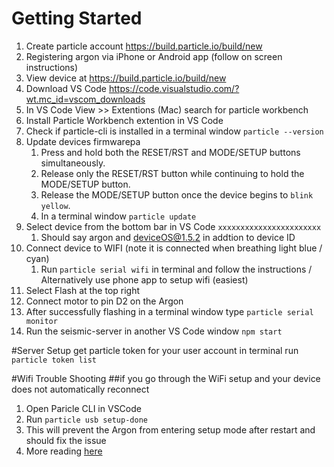 # Getting Started
1) Create particle account https://build.particle.io/build/new
2) Registering argon via iPhone or Android app (follow on screen instructions)
3) View device at https://build.particle.io/build/new 
4) Download VS Code https://code.visualstudio.com/?wt.mc_id=vscom_downloads
5) In VS Code View >> Extentions (Mac) search for particle workbench 
6) Install Particle Workbench extention in VS Code
7) Check if particle-cli is installed in a terminal window `particle --version`
8) Update devices firmwarepa
   1) Press and hold both the RESET/RST and MODE/SETUP buttons simultaneously.
   2) Release only the RESET/RST button while continuing to hold the MODE/SETUP button.
   3) Release the MODE/SETUP button once the device begins to `blink yellow`.
   4) In a terminal window `particle update`
9) Select device from the bottom bar in VS Code `xxxxxxxxxxxxxxxxxxxxxxx`
   1)  Should say argon and deviceOS@1.5.2 in addtion to device ID
10) Connect device to WIFI (note it is connected when breathing light blue / cyan)
    1)  Run `particle serial wifi` in terminal and follow the instructions / Alternatively use phone app to setup wifi (easiest)
11) Select Flash at the top right 
12) Connect motor to pin D2 on the Argon
13) After successfully flashing in a terminal window type `particle serial monitor`
14) Run the seismic-server in another VS Code window `npm start` 

#Server Setup
get particle token for your user account in terminal run `particle token list`

#Wifi Trouble Shooting
##if you go through the WiFi setup and your device does not automatically reconnect
1) Open Paricle CLI in VSCode 
2) Run `particle usb setup-done`
3) This will prevent the Argon from entering setup mode after restart and should fix the issue
4) More reading [here](https://support.particle.io/hc/en-us/articles/360049403474-Device-Blinking-Dark-Blue) 